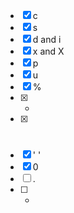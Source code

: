 - [x] c
- [x] s
- [x] d and i
- [x] x and X
- [x] p
- [x] u
- [x] %
- [x] +
- [x] #
- [x] ' '
- [x] 0
- [ ] .
- [ ] -
